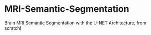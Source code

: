 # MRI-Semantic-Segmentation
Brain MRI Semantic Segmentation with the U-NET Architecture, from scratch!
